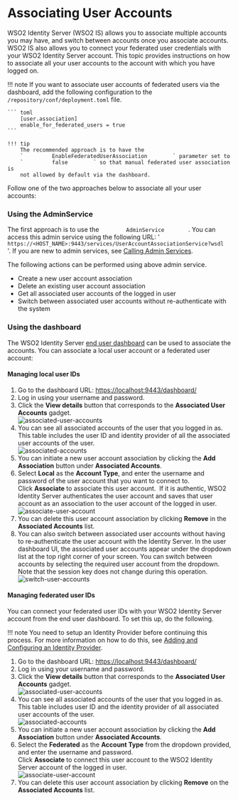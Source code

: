 # Associating User Accounts

WSO2 Identity Server (WSO2 IS) allows you to associate multiple accounts
you may have, and switch between accounts once you associate accounts.
WSO2 IS also allows you to connect your federated user credentials with
your WSO2 Identity Server account. This topic provides instructions on
how to associate all your user accounts to the account with which you
have logged on.

!!! note
    If you want to associate user accounts of federated users via the
    dashboard, add the following configuration to the `/repository/conf/deployment.toml`
    file.
    
    ``` toml
        [user.association]
        enable_for_federated_users = true
    ```
    
    !!! tip
        The recommended approach is to have the
        `         EnableFederatedUserAssociation        ` parameter set to
        `         false        ` so that manual federated user association is
        not allowed by default via the dashboard.
        

  
Follow one of the two approaches below to associate all your user
accounts:

### Using the AdminService

The first approach is to use the `         AdminService        ` . You
can access this admin service using the following URL: '
`         https://<HOST_NAME>:9443/services/UserAccountAssociationService?wsdl        `
'. If you are new to admin services, see [Calling Admin
Services](../../develop/calling-admin-services).

The following actions can be performed using above admin service.

-   Create a new user account association
-   Delete an existing user account association
-   Get all associated user accounts of the logged in user
-   Switch between associated user accounts without re-authenticate with
    the system

### Using the dashboard

The WSO2 Identity Server [end user
dashboard](../../learn/using-the-end-user-dashboard) can be used to associate the
accounts. You can associate a local user account or a federated user
account:


#### Managing local user IDs

1.  Go to the dashboard URL: <https://localhost:9443/dashboard/>
2.  Log in using your username and password.
3.  Click the **View details** button that corresponds to the
    **Associated User Accounts** gadget.  
    ![associated-user-accounts](../assets/img/using-wso2-identity-server/associated-user-accounts.png) 
4.  You can see all associated accounts of the user that you logged in
    as. This table includes the user ID and identity provider of all the
    associated user accounts of the user.  
    ![associated-accounts](../assets/img/using-wso2-identity-server/associated-accounts.png) 
5.  You can initiate a new user account association by clicking the
    **Add Association** button under **Associated Accounts**.
6.  Select **Local** as the **Account Type**, and enter the username
    and password of the user account that you want to connect to.  
    Click **Associate** to associate this user account.  If it is
    authentic, WSO2 Identity Server authenticates the user account and
    saves that user account as an association to the user account of the
    logged in user.  
    ![associate-user-account](../assets/img/using-wso2-identity-server/associate-user-account.png) 
7.  You can delete this user account association by clicking **Remove**
    in the **Associated Accounts** list.
8.  You can also switch between associated user accounts without having
    to re-authenticate the user account with the Identity Server. In the
    user dashboard UI, the associated user accounts appear under the
    dropdown list at the top right corner of your screen. You can switch
    between accounts by selecting the required user account from the
    dropdown. Note that the session key does not change during this
    operation.  
    ![switch-user-accounts](../assets/img/using-wso2-identity-server/switch-user-accounts.png) 

#### Managing federated user IDs

You can connect your federated user IDs with your WSO2 Identity Server
account from the end user dashboard. To set this up, do the following.

!!! note
    You need to setup an Identity Provider before continuing this process.
    For more information on how to do this, see [Adding and Configuring an
    Identity Provider](../../learn/adding-and-configuring-an-identity-provider).
    

1.  Go to the dashboard URL: <https://localhost:9443/dashboard/>
2.  Log in using your username and password.
3.  Click the **View details** button that corresponds to the
    **Associated User Accounts** gadget.  
    ![associated-user-accounts](../assets/img/using-wso2-identity-server/associated-user-accounts.png) 
4.  You can see all associated accounts of the user that you logged in
    as. This table includes user ID and the identity provider of all
    associated user accounts of the user.  
    ![associated-accounts](../assets/img/using-wso2-identity-server/associated-accounts.png) 
5.  You can initiate a new user account association by clicking the
    **Add Association** button under **Associated Accounts**.
6.  Select the **Federated** as the **Account Type** from the dropdown
    provided, and enter the username and password.  
    Click **Associate** to connect this user account to the WSO2
    Identity Server account of the logged in user.  
    ![associate-user-account](../assets/img/using-wso2-identity-server/associate-user-account.png) 
7.  You can delete this user account association by clicking **Remove**
    on the **Associated Accounts** list.
